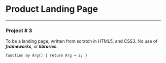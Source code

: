 # Product Landing Page
---

### Project # 3

To be a landing page, written from scratch in HTML5, and CSS3. No use of ***frameworks***, or ***libraries***.

`function my Arg() {
  return Arg + 2;
}`

